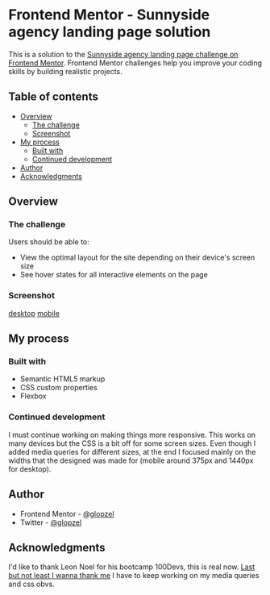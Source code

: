 # Frontend Mentor - Sunnyside agency landing page solution

This is a solution to the [Sunnyside agency landing page challenge on Frontend Mentor](https://www.frontendmentor.io/challenges/sunnyside-agency-landing-page-7yVs3B6ef). Frontend Mentor challenges help you improve your coding skills by building realistic projects.

## Table of contents

- [Overview](#overview)
  - [The challenge](#the-challenge)
  - [Screenshot](#screenshot)
- [My process](#my-process)
  - [Built with](#built-with)
  - [Continued development](#continued-development)
- [Author](#author)
- [Acknowledgments](#acknowledgments)

## Overview

### The challenge

Users should be able to:

- View the optimal layout for the site depending on their device's screen size
- See hover states for all interactive elements on the page

### Screenshot

[desktop](./full.png)
[mobile](./movil.png)

## My process

### Built with

- Semantic HTML5 markup
- CSS custom properties
- Flexbox


### Continued development

I must continue working on making things more responsive. This works on many devices but the CSS is a bit off for some screen sizes. Even though I added media queries for different sizes, at the end I focused mainly on the widths that the designed was made for (mobile around 375px and 1440px for desktop).

## Author

- Frontend Mentor - [@glopzel](https://www.frontendmentor.io/profile/glopzel)
- Twitter - [@glopzel](https://www.twitter.com/glopzel)


## Acknowledgments

I'd like to thank Leon Noel for his bootcamp 100Devs, this is real now. [Last but not least I wanna thank me](https://www.youtube.com/watch?v=7ehy1-6IuCg&ab_channel=SnoopDoggTV)
I have to keep working on my media queries and css obvs.

